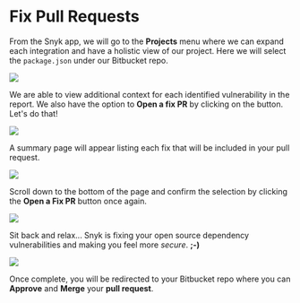 # Fix Pull Requests

From the Snyk app, we will go to the **Projects** menu where we can expand each integration and have a holistic view of our project. Here we will select the `package.json` under our Bitbucket repo.

![](https://partner-workshop-assets.s3.us-east-2.amazonaws.com/snyk-projects-01.png)

We are able to view additional context for each identified vulnerability in the report. We also have the option to **Open a fix PR** by clicking on the button. Let's do that!

![](https://partner-workshop-assets.s3.us-east-2.amazonaws.com/snyk-pr-fix-01.png)

A summary page will appear listing each fix that will be included in your pull request.

![](https://partner-workshop-assets.s3.us-east-2.amazonaws.com/snyk-pr-fix-02.png)

Scroll down to the bottom of the page and confirm the selection by clicking the **Open a Fix PR** button once again.

![](https://partner-workshop-assets.s3.us-east-2.amazonaws.com/snyk-pr-fix-03.png)

Sit back and relax... Snyk is fixing your open source dependency vulnerabilities and making you feel more _secure_. **;-\)**

![](https://partner-workshop-assets.s3.us-east-2.amazonaws.com/snyk-pr-fix-04.png)

Once complete, you will be redirected to your Bitbucket repo where you can **Approve** and **Merge** your **pull request**.

